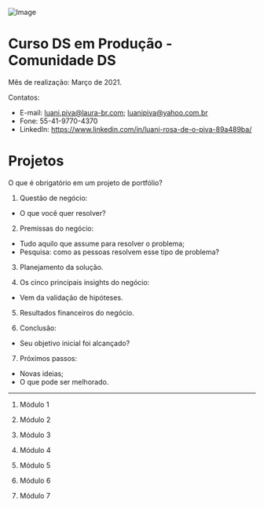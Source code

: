 
![Image](https://www.incimages.com/uploaded_files/image/1920x1080/GettyImages-950523108_357698.jpg)



# Curso DS em Produção - Comunidade DS
Mês de realização: Março de 2021.

Contatos:
* E-mail: <luani.piva@laura-br.com>; <luanipiva@yahoo.com.br>
* Fone: 55-41-9770-4370
* LinkedIn: <https://www.linkedin.com/in/luani-rosa-de-o-piva-89a489ba/>


# Projetos 

O que é obrigatório em um projeto de portfólio?
1. Questão de negócio:
  - O que você quer resolver?
  
2. Premissas do negócio:
  - Tudo aquilo que assume para resolver o problema;
  - Pesquisa: como as pessoas resolvem esse tipo de problema?
  
3. Planejamento da solução.

4. Os cinco principais insights do negócio:
  - Vem da validação de hipóteses.

5. Resultados financeiros do negócio.

6. Conclusão:
  - Seu objetivo inicial foi alcançado?

7. Próximos passos:
  - Novas ideias;
  - O que pode ser melhorado.

---------------------------------------------------------------------------------------------------------------------------------------------------------------------------

1. Módulo 1

2. Módulo 2

3. Módulo 3

4. Módulo 4

5. Módulo 5

6. Módulo 6

7. Módulo 7

